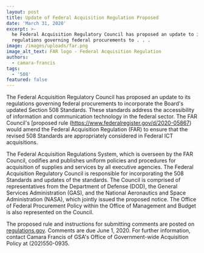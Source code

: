 ```yaml
---
layout: post
title: Update of Federal Acquisition Regulation Proposed
date: 'March 31, 2020'
excerpt: >-
  he Federal Acquisition Regulatory Council has proposed an update to its
  regulations governing federal procurements to . . .
image: /images/uploads/far.png
image_alt_text: FAR logo - Federal Acquisition Regulation
authors:
  - camara-francis
tags:
  - '508'
featured: false
---
```


The Federal Acquisition Regulatory Council has proposed an update to its regulations governing federal procurements to incorporate the Board's updated Section 508 Standards.
These standards address the accessibility of information and communication technology in the federal sector. The FAR Council's [proposed rule (https://www.federalregister.gov/d/2020-05867) would amend the Federal Acquisition Regulation (FAR) to ensure that the revised 508 Standards are appropriately considered in Federal ICT acquisitions.

The Federal Acquisition Regulations System, which is overseen by the FAR Council, codifies and publishes uniform policies and procedures for acquisition of supplies and services by all executive agencies. The Federal Acquisition Regulatory Council is responsible for incorporating the 508 Standards and updates of the standards. The Council is comprised of representatives from the Department of Defense (DOD), the General Services Administration (GAS), and the National Aeronautics and Space Administration (NASA), which jointly issued the proposed notice. The Office of Federal Procurement Policy within the Office of Management and Budget is also represented on the Council.

The proposed rule and instructions for submitting comments are posted on [regulations.gov](https://www.regulations.gov/document?D=DOD_FRDOC_0001-4811).
Comments are due June 1, 2020. For further information, contact Camara Francis of GSA's Office of Government-wide Acquisition Policy at (202)550-0935.

